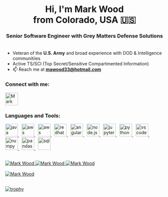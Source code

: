 <!DOCTYPE html>


<!---
This README.md file is my GitHub profile
-->


<!--- Title and metadata -->
<html>
<head>
    <meta charset="UTF-8">
    <meta name="description" content="GitHub Profile README.MD">
    <meta name="keywords" content="GitHub, Profile, Bio, Snapshot, Summary, Readme">
    <meta name="author" content="Mark Wood">
    <meta name="viewport" content="width=device-width, initial-scale=1.0">
    <h1 align="center">
        Hi, I'm Mark Wood <br> from Colorado, USA 🇺🇸
    </h1>
</head>


<!--- Subtitle -->
<head>
    <h3 align="center">
        Senior Software Engineer with Grey Matters Defense Solutions
    <br><br>
    </h3>
    
</head>


<!--- Snapshot of Events -->
- Veteran of the **U.S. Army** and broad experience with DOD & Intelligence communitiies
- Active TS/SCI (Top Secret/Sensitive Compartmented Information)
- 📫 Reach me at **mawood33@hotmail.com**


<!--- Social Networks - Connect with me -->
<head>
    <h3 align="left">Connect with me:</h3>
</head>

<body>
    <p align="left">
        <a href="https://www.linkedin.com/in/mawood33" target="blank">
        <img align="center" src="https://github.com/mawood33/tech-skill-icons/blob/main/linkedin-icon.png" alt="Mark Wood" height="40" width="40"/>
        </a>
    </p>
</body>


<!--- Technical Skills - Languages and Tools -->
<head>
    <h3 align="left">Languages and Tools:</h3>
</head>

<body>
    <p align="left">
        <a href="https://github.com/mawood33" target="_blank">
        <img src="https://cdn.freebiesupply.com/logos/thumbs/2x/java-14-logo.png" alt="java" width="40" height="40"/>
        </a>
        &nbsp;
        <a href="https://github.com/mawood33" target="_blank">
        <img src="https://a0.awsstatic.com/libra-css/images/site/touch-icon-ipad-144-smile.png" alt="aws" width="40" height="40"/>
        </a>
        &nbsp;
        <a href="https://github.com/mawood33" target="_blank">
        <img src="https://img.favpng.com/9/0/16/aws-lambda-amazon-web-services-serverless-computing-anonymous-function-amazon-dynamodb-png-favpng-3U8cqQvEeZwzDyZqNg8MJV9Qw.jpg" alt="aws lambda" width="40" height="40"/>
        </a>
        &nbsp;
        <a href="https://github.com/mawood33" target="_blank">
        <img src="https://static.redhat.com/libs/redhat/brand-assets/2/corp/logo--on-dark.svg" alt="redhat" width="40" height="40"/>
        </a>
        &nbsp;
        <a href="https://github.com/mawood33" target="_blank">
        <img src="https://angular.io/assets/images/favicons/favicon-32x32.png" alt="angular" width="40" height="40"/>
        </a>
        &nbsp;
        <a href="https://github.com/mawood33" target="_blank">
        <img src="https://nodejs.org/static/images/favicons/favicon.png" alt="node.js" width="40" height="40"/>
        </a>
        &nbsp;
        <a href="https://github.com/mawood33" target="_blank">
        <img src="https://www.kubeflow.org/docs/images/logos/Jupyter.png" alt="jupyternotebook" width="40" height="40"/>
        </a>
        &nbsp;
        <a href="https://github.com/mawood33" target="_blank">
        <img src="https://s3.dualstack.us-east-2.amazonaws.com/pythondotorg-assets/media/files/python-logo-only.svg" alt="python" width="40" height="40"/>
        </a>
        &nbsp;
        <a href="https://github.com/mawood33" target="_blank">
        <img src="https://code.visualstudio.com/assets/images/code-stable.png" alt="vscode" width="40" height="40"/>
        </a>
        &nbsp;
        <a href="https://github.com/mawood33" target="_blank">
        <img src="https://numpy.org/images/logo.svg" alt="numpy" width="40" height="40"/>
        </a>
        &nbsp;
        <a href="https://github.com/mawood33" target="_blank">
        <img src="https://pandas.pydata.org/pandas-docs/stable/_static/favicon.ico" alt="pandas" width="40" height="40"/>
        </a>
        &nbsp;
        <a href="https://github.com/mawood33" target="_blank">
        <img src="https://www.oracle.com/a/ocom/img/sql-dev3.svg" alt="sql" width="40" height="40"/>
        </a>
    </p>
    <br>
</body>


<!--- GitHub Stats Streak Languages -->
<body>
    <div>
        <a href="https://github.com/mawood33" target="_blank">    
        <img src="https://github-readme-stats-git-masterrstaa-rickstaa.vercel.app/api?username=mawood33" alt="Mark Wood"/>
        </a>
        <a href="https://github.com/mawood33" target ="_blank">
        <img src="https://github-readme-streak-stats.herokuapp.com/?user=mawood33" alt="Mark Wood"/>
        </a>
        <a href="https://github.com/mawood33" target ="_blank">
        <img src="https://github-readme-stats-git-masterrstaa-rickstaa.vercel.app/api/top-langs/?username=mawood33&layout=compact" alt="Mark Wood" data-canonical-src="https://github-readme-stats-git-masterrstaa-rickstaa.vercel.app/api/top-langs/?username=mawood33" style="max-width: 100%;">
        </a>
    </div>
    <br>
</body>


<!--- GitHub Repositories -->
<body>
    <div>
        <a href="https://github.com/mawood33/CLI-Command-Line-Interface-Personalization" target ="_blank">
        <img src="https://github-readme-stats-git-masterrstaa-rickstaa.vercel.app/api/pin/?username=mawood33&repo=CLI-Command-Line-Interface-Personalization" alt="Mark Wood"/>
        </a>
        <!--- Additional Repositories
        <a href="https://github.com/mawood33" target ="_blank">
        <img src="https://github-readme-stats-git-masterrstaa-rickstaa.vercel.app/api/pin/?username=mawood33&repo=mawood33" alt="Mark Wood"/>
        </a>
        --->
    </div>
    <br>
</body>


<!--- GitHub Trophies -->
[![trophy](https://github-profile-trophy.vercel.app/?username=mawood33)](https://github.com/mawood33/github-profile-trophy)

</html>

